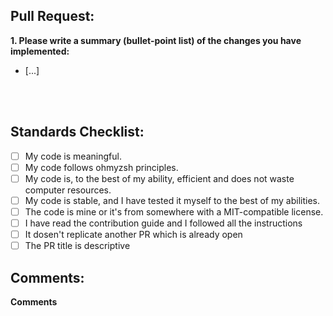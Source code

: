 ## Pull Request:

<!-- Question 1 -->
**1. Please write a summary (bullet-point list) of the changes you have implemented:**

- [...]

<br>

<br>

## Standards Checklist:

- [ ] My code is meaningful.
- [ ] My code follows ohmyzsh principles.
- [ ] My code is, to the best of my ability, efficient and does not waste computer resources.
- [ ] My code is stable, and I have tested it myself to the best of my abilities.
- [ ] The code is mine or it's from somewhere with a MIT-compatible license.
- [ ] I have read the contribution guide and I followed all the instructions
- [ ] It dosen't replicate another PR which is already open
- [ ] The PR title is descriptive

## Comments:

**Comments**
